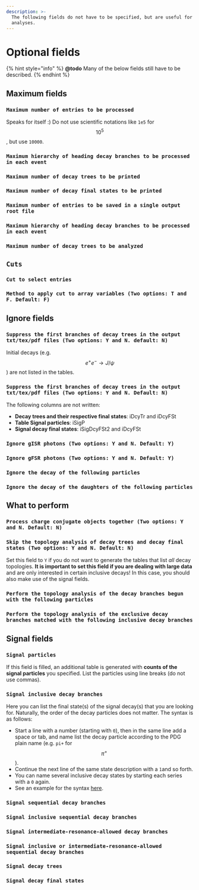 ```yaml
---
description: >-
  The following fields do not have to be specified, but are useful for larger
  analyses.
---
```


# Optional fields

{% hint style="info" %}
**@todo** Many of the below fields still have to be described.
{% endhint %}

## Maximum fields

### `Maximum number of entries to be processed`

Speaks for itself :\) Do not use scientific notations like `1e5` for $$10^5$$, but use `10000`.

### `Maximum hierarchy of heading decay branches to be processed in each event`

### `Maximum number of decay trees to be printed`

### `Maximum number of decay final states to be printed`

### `Maximum number of entries to be saved in a single output root file`

### `Maximum hierarchy of heading decay branches to be processed in each event`

### `Maximum number of decay trees to be analyzed`

## `Cuts`

### `Cut to select entries`

### `Method to apply cut to array variables (Two options: T and F. Default: F)`

## Ignore fields

### `Suppress the first branches of decay trees in the output txt/tex/pdf files (Two options: Y and N. default: N)`

Initial decays \(e.g. $$e^+e^- \rightarrow J/\psi$$\) are not listed in the tables.

### `Suppress the first branches of decay trees in the output txt/tex/pdf files (Two options: Y and N. Default: N)`

The following columns are not written:

* **Decay trees and their respective final states**: iDcyTr and iDcyFSt
* **Table Signal particles**: iSigP
* **Signal decay final states**: iSigDcyFSt2 and iDcyFSt

### `Ignore gISR photons (Two options: Y and N. Default: Y)`

### `Ignore gFSR photons (Two options: Y and N. Default: Y)`

### `Ignore the decay of the following particles`

### `Ignore the decay of the daughters of the following particles`

## What to perform

### `Process charge conjugate objects together (Two options: Y and N. Default: N)`

### `Skip the topology analysis of decay trees and decay final states (Two options: Y and N. Default: N)`

Set this field to `Y` if you do not want to generate the tables that list _all_ decay topologies. **It is important to set this field if you are dealing with large data** and are only interested in certain inclusive decays! In this case, you should also make use of the signal fields.

### `Perform the topology analysis of the decay branches begun with the following particles`

### `Perform the topology analysis of the exclusive decay branches matched with the following inclusive decay branches`

## Signal fields

### `Signal particles`

If this field is filled, an additional table is generated with **counts of the signal particles** you specified. List the particles using line breaks \(do not use commas\).

### `Signal inclusive decay branches`

Here you can list the final state\(s\) of the signal decay\(s\) that you are looking for. Naturally, the order of the decay particles does not matter. The syntax is as follows:

* Start a line with a number \(starting with `0`\), then in the same line add a space or tab, and name list the decay particle according to the PDG plain name \(e.g. `pi+` for $$\pi^+$$\).
* Continue the next line of the same state description with a `1`and so forth.
* You can name several inclusive decay states by starting each series with a `0` again.
* See an example for the syntax [here](https://github.com/redeboer/BOSS_Afterburner/blob/master/boss/workarea/Analysis/TopoAna/v1.6.9/tutorials/ta4_signals/ta42_sig_inc_evt_brs/ta423/uubar_topoana.card).

### `Signal sequential decay branches`

### `Signal inclusive sequential decay branches`

### `Signal intermediate-resonance-allowed decay branches`

### `Signal inclusive or intermediate-resonance-allowed sequential decay branches`

### `Signal decay trees`

### `Signal decay final states`

